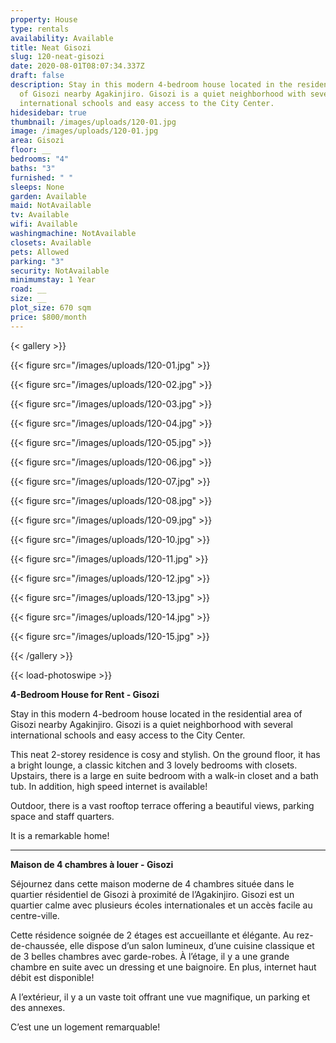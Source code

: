 ```yaml
---
property: House
type: rentals
availability: Available
title: Neat Gisozi
slug: 120-neat-gisozi
date: 2020-08-01T08:07:34.337Z
draft: false
description: Stay in this modern 4-bedroom house located in the residential area
  of Gisozi nearby Agakinjiro. Gisozi is a quiet neighborhood with several
  international schools and easy access to the City Center.
hidesidebar: true
thumbnail: /images/uploads/120-01.jpg
image: /images/uploads/120-01.jpg
area: Gisozi
floor: __
bedrooms: "4"
baths: "3"
furnished: " "
sleeps: None
garden: Available
maid: NotAvailable
tv: Available
wifi: Available
washingmachine: NotAvailable
closets: Available
pets: Allowed
parking: "3"
security: NotAvailable
minimumstay: 1 Year
road: __
size: __
plot_size: 670 sqm
price: $800/month
---
```

{< gallery >}}

{{< figure src="/images/uploads/120-01.jpg" >}}

{{< figure src="/images/uploads/120-02.jpg" >}}

{{< figure src="/images/uploads/120-03.jpg" >}}

{{< figure src="/images/uploads/120-04.jpg" >}}

{{< figure src="/images/uploads/120-05.jpg" >}}

{{< figure src="/images/uploads/120-06.jpg" >}}

{{< figure src="/images/uploads/120-07.jpg" >}}

{{< figure src="/images/uploads/120-08.jpg" >}}

{{< figure src="/images/uploads/120-09.jpg" >}}

{{< figure src="/images/uploads/120-10.jpg" >}}

{{< figure src="/images/uploads/120-11.jpg" >}}

{{< figure src="/images/uploads/120-12.jpg" >}}

{{< figure src="/images/uploads/120-13.jpg" >}}

{{< figure src="/images/uploads/120-14.jpg" >}}

{{< figure src="/images/uploads/120-15.jpg" >}}

{{< /gallery >}}

{{< load-photoswipe >}}

**4-Bedroom House for Rent - Gisozi**

Stay in this modern 4-bedroom house located in the residential area of Gisozi nearby Agakinjiro. Gisozi is a quiet neighborhood with several international schools and easy access to the City Center.

This neat 2-storey residence is cosy and stylish. On the ground floor, it has a bright lounge, a classic kitchen and 3 lovely bedrooms with closets. Upstairs, there is a large en suite bedroom with a walk-in closet and a bath tub. In addition, high speed internet is available!

Outdoor, there is a vast rooftop terrace offering a beautiful views, parking space and staff quarters.

It is a remarkable home!

- - -

**Maison de 4 chambres à louer - Gisozi**

Séjournez dans cette maison moderne de 4 chambres située dans le quartier résidentiel de Gisozi à proximité de l’Agakinjiro. Gisozi est un quartier calme avec plusieurs écoles internationales et un accès facile au centre-ville.

Cette résidence soignée de 2 étages est accueillante et élégante. Au rez-de-chaussée, elle dispose d’un salon lumineux, d’une cuisine classique et de 3 belles chambres avec garde-robes. À l’étage, il y a une grande chambre en suite avec un dressing et une baignoire. En plus, internet haut débit est disponible!

A l’extérieur, il y a un vaste toit offrant une vue magnifique, un parking et des annexes.

C’est une un logement remarquable!
